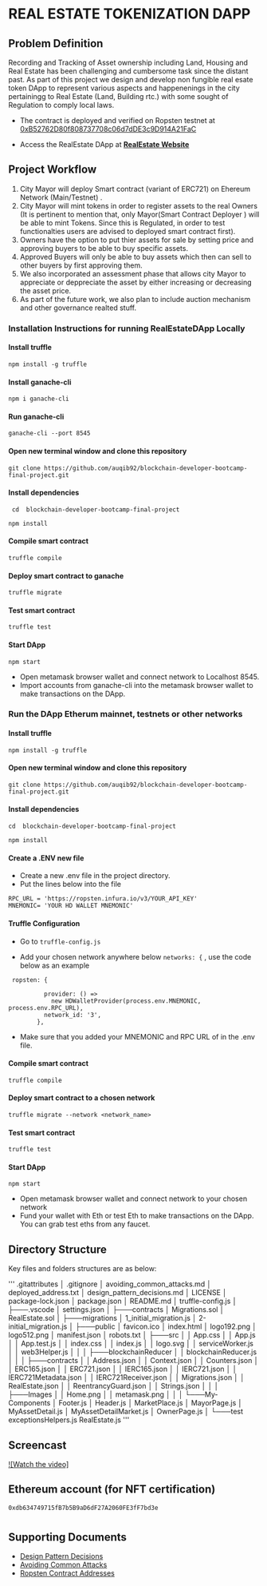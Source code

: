 # REAL ESTATE TOKENIZATION DAPP
## Problem Definition
Recording and Tracking of Asset ownership  including Land, Housing and Real Estate has been challenging and cumbersome task since the distant past. As part of this project we design and develop non fungible real esate token DApp to represent various aspects and happenenings in the city pertainingg to Real Estate (Land, Building rtc.) with some sought of Regulation to comply local laws.

* The contract is deployed and verified on Ropsten testnet at [0xB52762D80f808737708c06d7dDE3c9D914A21FaC](https://ropsten.etherscan.io/address/0xB52762D80f808737708c06d7dDE3c9D914A21FaC)

* Access the RealEstate DApp at [**RealEstate Website**](https://blockchain-developer-bootcamp-final-project-nine.vercel.app/)


## Project Workflow

 1. City Mayor will deploy Smart contract (variant of ERC721)  on Ehereum Network (Main/Testnet) .
 2. City Mayor will  mint tokens in order to register assets to the real  Owners (It is pertinent to mention that, only Mayor(Smart Contract Deployer ) will be able to mint Tokens. Since this is Regulated, in order to test functionalties users are advised to deployed smart  contract first).
 3. Owners have the option to put thier assets for sale by setting price and approving buyers to be able to buy specific assets.
 3. Approved Buyers will only be able to buy assets which then can sell to other buyers by first approving them.   
 3. We also incorporated an assessment phase that allows city Mayor to appreciate or deppreciate the asset by either increasing or decreasing the asset price.
 4. As part of the future work, we also plan to include  auction mechanism and other governance realted stuff.
### Installation Instructions for running  RealEstateDApp Locally
#### Install truffle
```
npm install -g truffle
```
#### Install ganache-cli
```
npm i ganache-cli
```
#### Run ganache-cli
```
ganache-cli --port 8545
```
#### Open new terminal window and clone this repository
```
git clone https://github.com/auqib92/blockchain-developer-bootcamp-final-project.git
```
#### Install dependencies


```
 cd  blockchain-developer-bootcamp-final-project

 ```
```
npm install
```
#### Compile smart contract
```
truffle compile
```
#### Deploy smart contract to ganache
```
truffle migrate
```
#### Test smart contract
```
truffle test
```
#### Start DApp
```
npm start
```
- Open metamask browser wallet and connect network to Localhost 8545.
- Import accounts from ganache-cli into the metamask browser wallet to make transactions on the DApp.


### Run the DApp Etherum mainnet, testnets or other networks
#### Install truffle
```
npm install -g truffle
```

#### Open new terminal window and clone this repository
```
git clone https://github.com/auqib92/blockchain-developer-bootcamp-final-project.git
```
#### Install dependencies
```
cd  blockchain-developer-bootcamp-final-project

```
```
npm install
```
#### Create a .ENV new file
 - Create a new .env file in the project directory.
 - Put the lines below into the file 
```
RPC_URL = 'https://ropsten.infura.io/v3/YOUR_API_KEY'
MNEMONIC= 'YOUR HD WALLET MNEMONIC'

```

#### Truffle Configuration
  - Go to ``truffle-config.js``  
  * Add your chosen network anywhere below ``networks: {`` , use the code below as an example 
  ```
   ropsten: {
            
            provider: () =>
              new HDWalletProvider(process.env.MNEMONIC, process.env.RPC_URL),
            network_id: '3',
          },
  ```

  - Make sure that you added your MNEMONIC and RPC URL of in the .env file.
#### Compile smart contract
```
truffle compile
```
#### Deploy smart contract to a chosen network
```
truffle migrate --network <network_name>
```
#### Test smart contract
```
truffle test
```
#### Start DApp
```
npm start
```
- Open metamask browser wallet and connect network to your chosen network
- Fund your wallet with Eth or test Eth   to make transactions on the DApp. You can grab test eths from any faucet.



## Directory Structure
Key files and folders structures are as below:

'''
   .gitattributes
│   .gitignore
│   avoiding_common_attacks.md
│   deployed_address.txt
│   design_pattern_decisions.md
│   LICENSE
│   package-lock.json
│   package.json
│   README.md
│   truffle-config.js
│
├───.vscode
│       settings.json
│
├───contracts
│       Migrations.sol
│       RealEstate.sol
│
├───migrations
│       1_initial_migration.js
│       2-initial_migration.js
│
├───public
│       favicon.ico
│       index.html
│       logo192.png
│       logo512.png
│       manifest.json
│       robots.txt
│
├───src
│   │   App.css
│   │   App.js
│   │   App.test.js
│   │   index.css
│   │   index.js
│   │   logo.svg
│   │   serviceWorker.js
│   │   web3Helper.js
│   │
│   ├───blockchainReducer
│   │       blockchainReducer.js
│   │
│   ├───contracts
│   │       Address.json
│   │       Context.json
│   │       Counters.json
│   │       ERC165.json
│   │       ERC721.json
│   │       IERC165.json
│   │       IERC721.json
│   │       IERC721Metadata.json
│   │       IERC721Receiver.json
│   │       Migrations.json
│   │       RealEstate.json
│   │       ReentrancyGuard.json
│   │       Strings.json
│   │
│   ├───Images
│   │       Home.png
│   │       metamask.png
│   │
│   └───My-Components
│           Footer.js
│           Header.js
│           MarketPlace.js
│           MayorPage.js
│           MyAssetDetail.js
│           MyAssetDetailMarket.js
│           OwnerPage.js
│
└───test
        exceptionsHelpers.js
        RealEstate.js
'''
## Screencast

[![Watch the video]](https://youtu.be/k4KD9x16hZY)

## Ethereum account (for NFT certification)
```
0xdb634749715fB7b5B9aD6dF27A2060FE3fF7bd3e
```
#
## Supporting Documents
* [Design Pattern Decisions](./design_pattern_decisions.md)
* [Avoiding Common Attacks](./avoiding_common_attacks.md)
* [Ropsten Contract Addresses](./deployed_address.txt)